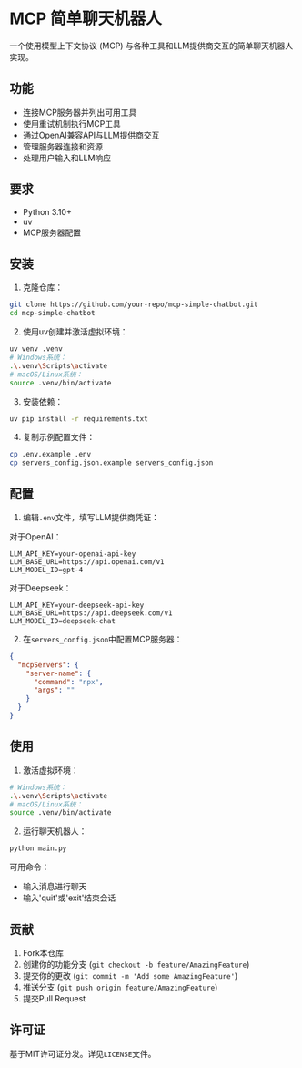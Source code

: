 # MCP 简单聊天机器人

一个使用模型上下文协议 (MCP) 与各种工具和LLM提供商交互的简单聊天机器人实现。

## 功能

- 连接MCP服务器并列出可用工具
- 使用重试机制执行MCP工具
- 通过OpenAI兼容API与LLM提供商交互
- 管理服务器连接和资源
- 处理用户输入和LLM响应

## 要求

- Python 3.10+
- uv
- MCP服务器配置

## 安装

1. 克隆仓库：
```bash
git clone https://github.com/your-repo/mcp-simple-chatbot.git
cd mcp-simple-chatbot
```

2. 使用uv创建并激活虚拟环境：
```bash
uv venv .venv
# Windows系统：
.\.venv\Scripts\activate
# macOS/Linux系统：
source .venv/bin/activate
```

3. 安装依赖：
```bash
uv pip install -r requirements.txt
```

4. 复制示例配置文件：
```bash
cp .env.example .env
cp servers_config.json.example servers_config.json
```

## 配置

1. 编辑`.env`文件，填写LLM提供商凭证：

对于OpenAI：
```
LLM_API_KEY=your-openai-api-key
LLM_BASE_URL=https://api.openai.com/v1
LLM_MODEL_ID=gpt-4
```

对于Deepseek：
```
LLM_API_KEY=your-deepseek-api-key
LLM_BASE_URL=https://api.deepseek.com/v1
LLM_MODEL_ID=deepseek-chat
```

2. 在`servers_config.json`中配置MCP服务器：
```json
{
  "mcpServers": {
    "server-name": {
      "command": "npx",
      "args": ""
    }
  }
}
```

## 使用

1. 激活虚拟环境：
```bash
# Windows系统：
.\.venv\Scripts\activate
# macOS/Linux系统：
source .venv/bin/activate
```

2. 运行聊天机器人：
```bash
python main.py
```

可用命令：
- 输入消息进行聊天
- 输入'quit'或'exit'结束会话

## 贡献

1. Fork本仓库
2. 创建你的功能分支 (`git checkout -b feature/AmazingFeature`)
3. 提交你的更改 (`git commit -m 'Add some AmazingFeature'`)
4. 推送分支 (`git push origin feature/AmazingFeature`)
5. 提交Pull Request

## 许可证

基于MIT许可证分发。详见`LICENSE`文件。
